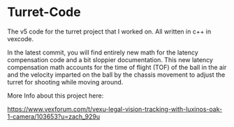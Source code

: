 # Turret-Code
The v5 code for the turret project that I worked on. All written in c++ in vexcode.

In the latest commit, you will find entirely new math for the latency compensation code and a bit sloppier documentation. This new latency compensation math accounts for the time of flight (TOF) of the ball in the air and the velocity imparted on the ball by the chassis movement to adjust the turret for shooting while moving around. 

More Info about this project here:

https://www.vexforum.com/t/vexu-legal-vision-tracking-with-luxinos-oak-1-camera/103653?u=zach_929u
